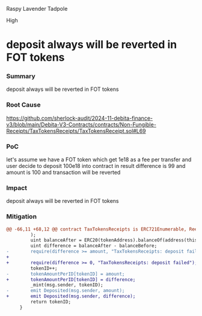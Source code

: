 Raspy Lavender Tadpole

High

# deposit always will be reverted in FOT tokens

### Summary

deposit always will be reverted in FOT tokens

### Root Cause

https://github.com/sherlock-audit/2024-11-debita-finance-v3/blob/main/Debita-V3-Contracts/contracts/Non-Fungible-Receipts/TaxTokensReceipts/TaxTokensReceipt.sol#L69

### PoC

let's assume we have a FOT token which get 1e18 as a fee per transfer
and user decide to deposit 100e18 into contract in result difference is 99 and amount is 100 and transaction will be reverted

### Impact

deposit always will be reverted in FOT tokens

### Mitigation

```diff
@@ -66,11 +68,12 @@ contract TaxTokensReceipts is ERC721Enumerable, ReentrancyGuard {
         );
         uint balanceAfter = ERC20(tokenAddress).balanceOf(address(this));
         uint difference = balanceAfter - balanceBefore;
-        require(difference >= amount, "TaxTokensReceipts: deposit failed");
+
+        require(difference >= 0, "TaxTokensReceipts: deposit failed");//@audit deposit always will be reverted in FOT tokens
         tokenID++;
-        tokenAmountPerID[tokenID] = amount;
+        tokenAmountPerID[tokenID] = difference;
         _mint(msg.sender, tokenID);
-        emit Deposited(msg.sender, amount);
+        emit Deposited(msg.sender, difference);
         return tokenID;
     }
```